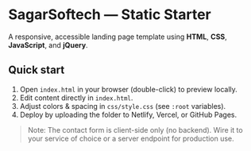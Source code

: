 
# SagarSoftech — Static Starter

A responsive, accessible landing page template using **HTML**, **CSS**, **JavaScript**, and **jQuery**.

## Quick start

1. Open `index.html` in your browser (double-click) to preview locally.
2. Edit content directly in `index.html`.
3. Adjust colors & spacing in `css/style.css` (see `:root` variables).
4. Deploy by uploading the folder to Netlify, Vercel, or GitHub Pages.

> Note: The contact form is client-side only (no backend). Wire it to your service of choice or a server endpoint for production use.

